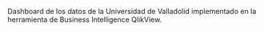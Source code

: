 Dashboard de los datos de la Universidad de Valladolid implementado en la herramienta de Business Intelligence QlikView.
